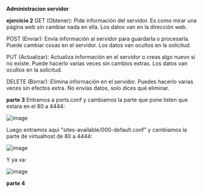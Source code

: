 **Administracion servidor**

**ejercicio 2**
GET (Obtener): Pide información del servidor. Es como mirar una página web sin cambiar nada en ella. Los datos van en la dirección web.

POST (Enviar): Envía información al servidor para guardarla o procesarla. Puede cambiar cosas en el servidor. Los datos van ocultos en la solicitud.

PUT (Actualizar): Actualiza información en el servidor o creas algo nuevo si no existe. Puede hacerlo varias veces sin cambios extras. Los datos van ocultos en la solicitud.

DELETE (Borrar): Elimina información en el servidor. Puedes hacerlo varias veces sin efectos extra. No envías datos, solo dices qué eliminar.

**parte 3**
Entramos a ports.conf y cambiamos la parte que pone listen que estara en el 80 a 4444:

![image](https://github.com/anMarchena/despliegue-de-aplicaciones-web/assets/107402815/777f3607-d647-4a61-a73d-4041e424b65d)

Luego entramos aqui "sites-available/000-default.conf" y cambiamos la parte de virtualhost de 80 a 4444:

![image](https://github.com/anMarchena/despliegue-de-aplicaciones-web/assets/107402815/90fcb1b3-fd36-4a4d-a1c3-e218a03e47f0)

Y ya va:

![image](https://github.com/anMarchena/despliegue-de-aplicaciones-web/assets/107402815/b24ca41c-23cd-43e8-a8a8-35a622df8523)

**parte 4**

